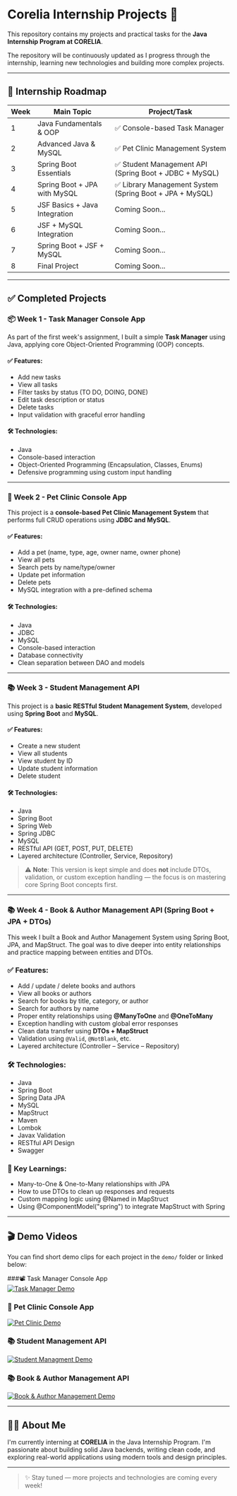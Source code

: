 # Corelia Internship Projects 🚀

This repository contains my projects and practical tasks for the **Java Internship Program at CORELIA**.

The repository will be continuously updated as I progress through the internship, learning new technologies and building more complex projects.

---

## 📅 **Internship Roadmap**

| Week | Main Topic                     | Project/Task                                          |
|------|--------------------------------|-------------------------------------------------------|
| 1    | Java Fundamentals & OOP        | ✅ Console-based Task Manager                         |
| 2    | Advanced Java & MySQL          | ✅ Pet Clinic Management System                       |
| 3    | Spring Boot Essentials         | ✅ Student Management API (Spring Boot + JDBC + MySQL)       |
| 4    | Spring Boot + JPA with MySQL   | ✅ Library Management System (Spring Boot + JPA + MySQL) |
| 5    | JSF Basics + Java Integration  | Coming Soon...                                       |
| 6    | JSF + MySQL Integration        | Coming Soon...                                       |
| 7    | Spring Boot + JSF + MySQL      | Coming Soon...                                       |
| 8    | Final Project                   | Coming Soon...                                       |

---

## ✅ **Completed Projects**

### 📦 Week 1 - Task Manager Console App

As part of the first week's assignment, I built a simple **Task Manager** using Java, applying core Object-Oriented Programming (OOP) concepts.

#### ✅ Features:
- Add new tasks  
- View all tasks  
- Filter tasks by status (TO DO, DOING, DONE)  
- Edit task description or status  
- Delete tasks  
- Input validation with graceful error handling  

#### 🛠️ Technologies:
- Java  
- Console-based interaction  
- Object-Oriented Programming (Encapsulation, Classes, Enums)  
- Defensive programming using custom input handling  

---

### 🐾 Week 2 - Pet Clinic Console App

This project is a **console-based Pet Clinic Management System** that performs full CRUD operations using **JDBC and MySQL**.

#### ✅ Features:
- Add a pet (name, type, age, owner name, owner phone)  
- View all pets  
- Search pets by name/type/owner  
- Update pet information  
- Delete pets  
- MySQL integration with a pre-defined schema  

#### 🛠️ Technologies:
- Java  
- JDBC  
- MySQL  
- Console-based interaction  
- Database connectivity  
- Clean separation between DAO and models  

---

### 📚 Week 3 - Student Management API

This project is a **basic RESTful Student Management System**, developed using **Spring Boot** and **MySQL**.

#### ✅ Features:
- Create a new student  
- View all students  
- View student by ID  
- Update student information  
- Delete student  

#### 🛠️ Technologies:
- Java  
- Spring Boot  
- Spring Web  
- Spring JDBC  
- MySQL  
- RESTful API (GET, POST, PUT, DELETE)  
- Layered architecture (Controller, Service, Repository)

> ⚠️ **Note**: This version is kept simple and does **not** include DTOs, validation, or custom exception handling — the focus is on mastering core Spring Boot concepts first.

---

### 📚 Week 4 - Book & Author Management API (Spring Boot + JPA + DTOs)

This week I built a Book and Author Management System using Spring Boot, JPA, and MapStruct. The goal was to dive deeper into entity relationships and practice mapping between entities and DTOs.

### ✅ Features:
- Add / update / delete books and authors
- View all books or authors
- Search for books by title, category, or author
- Search for authors by name
- Proper entity relationships using **@ManyToOne** and **@OneToMany**
- Exception handling with custom global error responses
- Clean data transfer using **DTOs + MapStruct**
- Validation using `@Valid`, `@NotBlank`, etc.
- Layered architecture (Controller – Service – Repository)

### 🛠️ Technologies:
- Java
- Spring Boot
- Spring Data JPA
- MySQL
- MapStruct
- Maven
- Lombok
- Javax Validation
- RESTful API Design
- Swagger

### 🧠 Key Learnings:
- Many-to-One & One-to-Many relationships with JPA
- How to use DTOs to clean up responses and requests
- Custom mapping logic using @Named in MapStruct
- Using @ComponentModel("spring") to integrate MapStruct with Spring

---

## 🎬 Demo Videos

You can find short demo clips for each project in the `demo/` folder or linked below:

###📽️ Task Manager Console App  
  [![Task Manager Demo](https://img.youtube.com/vi/stTNWfBljO0/hqdefault.jpg)](https://youtu.be/stTNWfBljO0)

### 🐾 Pet Clinic Console App   
 [![Pet Clinic Demo](https://img.youtube.com/vi/RQNuUSZU1zU/hqdefault.jpg)](https://youtu.be/RQNuUSZU1zU)

### 📚 Student Management API
[![Student Managment Demo](https://img.youtube.com/vi/8E-93JOPBLI/hqdefault.jpg)](https://youtu.be/8E-93JOPBLI)

 ### 📚 Book & Author Management API
[![Book & Author Management Demo](https://img.youtube.com/vi/qZj2YvZiT_E/hqdefault.jpg)](https://youtu.be/qZj2YvZiT_E)

---

## 👩‍💻 About Me

I'm currently interning at **CORELIA** in the Java Internship Program. I'm passionate about building solid Java backends, writing clean code, and exploring real-world applications using modern tools and design principles.

---


> ✨ Stay tuned — more projects and technologies are coming every week!


